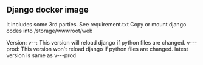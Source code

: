 ## Django docker image
It includes some 3rd parties. See requirement.txt
Copy or mount django codes into /storage/wwwroot/web

Version:
v-<django version>-<built date>: This version will reload django if python files are changed.
v-<django version>-<built date>-prod: This version won't reload django if python files are changed.
latest version is same as v-<django version>-<built date>-prod


